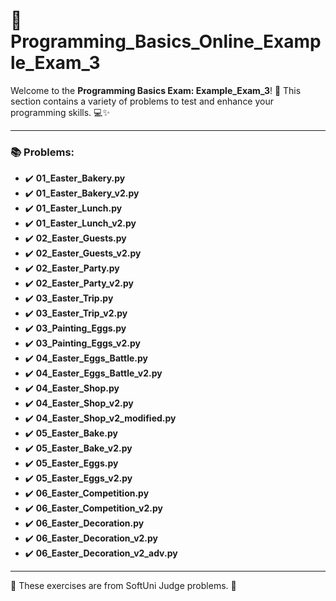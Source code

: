 # 🐍 Programming_Basics_Online_Example_Exam_3

Welcome to the **Programming Basics Exam: Example_Exam_3**! 🎉 This section contains a variety of problems to test and enhance your programming skills. 💻✨

---

### 📚 Problems:

- ✔️ **01_Easter_Bakery.py**
- ✔️ **01_Easter_Bakery_v2.py**
- ✔️ **01_Easter_Lunch.py**
- ✔️ **01_Easter_Lunch_v2.py**
- ✔️ **02_Easter_Guests.py**
- ✔️ **02_Easter_Guests_v2.py**
- ✔️ **02_Easter_Party.py**
- ✔️ **02_Easter_Party_v2.py**
- ✔️ **03_Easter_Trip.py**
- ✔️ **03_Easter_Trip_v2.py**
- ✔️ **03_Painting_Eggs.py**
- ✔️ **03_Painting_Eggs_v2.py**
- ✔️ **04_Easter_Eggs_Battle.py**
- ✔️ **04_Easter_Eggs_Battle_v2.py**
- ✔️ **04_Easter_Shop.py**
- ✔️ **04_Easter_Shop_v2.py**
- ✔️ **04_Easter_Shop_v2_modified.py**
- ✔️ **05_Easter_Bake.py**
- ✔️ **05_Easter_Bake_v2.py**
- ✔️ **05_Easter_Eggs.py**
- ✔️ **05_Easter_Eggs_v2.py**
- ✔️ **06_Easter_Competition.py**
- ✔️ **06_Easter_Competition_v2.py**
- ✔️ **06_Easter_Decoration.py**
- ✔️ **06_Easter_Decoration_v2.py**
- ✔️ **06_Easter_Decoration_v2_adv.py**

---

🚀 These exercises are from SoftUni Judge problems. 👋

